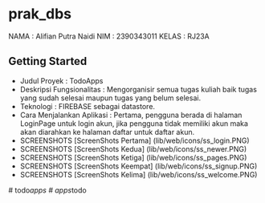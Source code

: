 # prak_dbs

NAMA : Alifian Putra Naidi
NIM : 2390343011
KELAS : RJ23A

## Getting Started

- Judul Proyek : TodoApps
- Deskripsi Fungsionalitas : Mengorganisir semua tugas kuliah baik tugas yang sudah selesai maupun tugas yang belum selesai.
- Teknologi : FIREBASE sebagai datastore.
- Cara Menjalankan Aplikasi : Pertama, pengguna berada di halaman LoginPage untuk login akun, jika pengguna tidak memiliki akun maka akan diarahkan ke halaman daftar untuk daftar akun.
- SCREENSHOTS [ScreenShots Pertama] (lib/web/icons/ss_login.PNG)
- SCREENSHOTS [ScreenShots Kedua] (lib/web/icons/ss_newer.PNG)
- SCREENSHOTS [ScreenShots Ketiga] (lib/web/icons/ss_pages.PNG)
- SCREENSHOTS [ScreenShots Keempat] (lib/web/icons/ss_signup.PNG)
- SCREENSHOTS [ScreenShots Kelima] (lib/web/icons/ss_welcome.PNG)

#   t o d o _ a p p s 
 
 #   a p p s _ t o d o 
 
 
